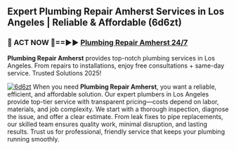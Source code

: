 ## Expert Plumbing Repair Amherst Services in Los Angeles | Reliable & Affordable (6d6zt)  

<h3>🚿 ACT NOW 🌟==►► <a href="https://tinyurl.com/2ne6vx2x" rel="nofollow">Plumbing Repair Amherst 24/7</a></h3>

**Plumbing Repair Amherst** provides top-notch plumbing services in Los Angeles. From repairs to installations, enjoy free consultations + same-day service. Trusted Solutions 2025!

[![6d6zt](https://i.imgur.com/4PFF4AK.jpeg)](https://tinyurl.com/2ne6vx2x)
When you need **Plumbing Repair Amherst**, you want a reliable, efficient, and affordable solution. Our expert plumbers in Los Angeles provide top-tier service with transparent pricing—costs depend on labor, materials, and job complexity. We start with a thorough inspection, diagnose the issue, and offer a clear estimate. From leak fixes to pipe replacements, our skilled team ensures quality work, minimal disruption, and lasting results. Trust us for professional, friendly service that keeps your plumbing running smoothly.